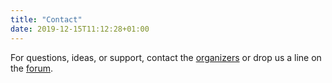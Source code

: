 ```yaml
---
title: "Contact"
date: 2019-12-15T11:12:28+01:00
---
```


For questions, ideas, or support, contact the
[organizers](mailto:info@computational-humanities-research.org) or drop us a line on the
[forum](https://discourse.computational-humanities-research.org).
